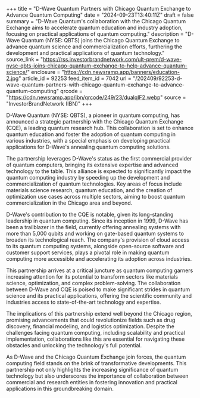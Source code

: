 +++
title = "D-Wave Quantum Partners with Chicago Quantum Exchange to Advance Quantum Computing"
date = "2024-09-23T13:40:11Z"
draft = false
summary = "D-Wave Quantum's collaboration with the Chicago Quantum Exchange aims to accelerate quantum education and industry adoption, focusing on practical applications of quantum computing."
description = "D-Wave Quantum (NYSE: QBTS) joins the Chicago Quantum Exchange to advance quantum science and commercialization efforts, furthering the development and practical applications of quantum technology."
source_link = "https://rss.investorbrandnetwork.com/ult-prem/d-wave-nyse-qbts-joins-chicago-quantum-exchange-to-help-advance-quantum-science/"
enclosure = "https://cdn.newsramp.app/banners/education-2.jpg"
article_id = 92253
feed_item_id = 7042
url = "/202409/92253-d-wave-quantum-partners-with-chicago-quantum-exchange-to-advance-quantum-computing"
qrcode = "https://cdn.newsramp.app/ibn/qrcode/249/23/dualqIF2.webp"
source = "InvestorBrandNetwork (IBN)"
+++

<p>D-Wave Quantum (NYSE: QBTS), a pioneer in quantum computing, has announced a strategic partnership with the Chicago Quantum Exchange (CQE), a leading quantum research hub. This collaboration is set to enhance quantum education and foster the adoption of quantum computing in various industries, with a special emphasis on developing practical applications for D-Wave's annealing quantum computing solutions.</p><p>The partnership leverages D-Wave's status as the first commercial provider of quantum computers, bringing its extensive expertise and advanced technology to the table. This alliance is expected to significantly impact the quantum computing industry by speeding up the development and commercialization of quantum technologies. Key areas of focus include materials science research, quantum education, and the creation of optimization use cases across multiple sectors, aiming to boost quantum commercialization in the Chicago area and beyond.</p><p>D-Wave's contribution to the CQE is notable, given its long-standing leadership in quantum computing. Since its inception in 1999, D-Wave has been a trailblazer in the field, currently offering annealing systems with more than 5,000 qubits and working on gate-based quantum systems to broaden its technological reach. The company's provision of cloud access to its quantum computing systems, alongside open-source software and customer support services, plays a pivotal role in making quantum computing more accessible and accelerating its adoption across industries.</p><p>This partnership arrives at a critical juncture as quantum computing garners increasing attention for its potential to transform sectors like materials science, optimization, and complex problem-solving. The collaboration between D-Wave and CQE is poised to make significant strides in quantum science and its practical applications, offering the scientific community and industries access to state-of-the-art technology and expertise.</p><p>The implications of this partnership extend well beyond the Chicago region, promising advancements that could revolutionize fields such as drug discovery, financial modeling, and logistics optimization. Despite the challenges facing quantum computing, including scalability and practical implementation, collaborations like this are essential for navigating these obstacles and unlocking the technology's full potential.</p><p>As D-Wave and the Chicago Quantum Exchange join forces, the quantum computing field stands on the brink of transformative developments. This partnership not only highlights the increasing significance of quantum technology but also underscores the importance of collaboration between commercial and research entities in fostering innovation and practical applications in this groundbreaking domain.</p>